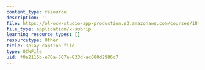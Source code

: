 ```yaml
---
content_type: resource
description: ''
file: https://ol-ocw-studio-app-production.s3.amazonaws.com/courses/18-02-multivariable-calculus-fall-2007/f0a2116be70a507e833dac080d2986c7_0D4BbCa4gHo.vtt
file_type: application/x-subrip
learning_resource_types: []
resourcetype: Other
title: 3play caption file
type: OCWFile
uid: f0a2116b-e70a-507e-833d-ac080d2986c7
---
```

